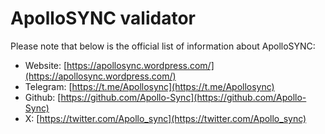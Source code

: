 # ApolloSYNC validator

Please note that below is the official list of information about ApolloSYNC:

- Website: [https://apollosync.wordpress.com/](https://apollosync.wordpress.com/)
- Telegram: [https://t.me/Apollosync](https://t.me/Apollosync)
- Github: [https://github.com/Apollo-Sync](https://github.com/Apollo-Sync)
- X: [https://twitter.com/Apollo_sync](https://twitter.com/Apollo_sync)
